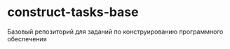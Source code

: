 # construct-tasks-base
Базовый репозиторий для заданий по конструированию программного обеспечения 
